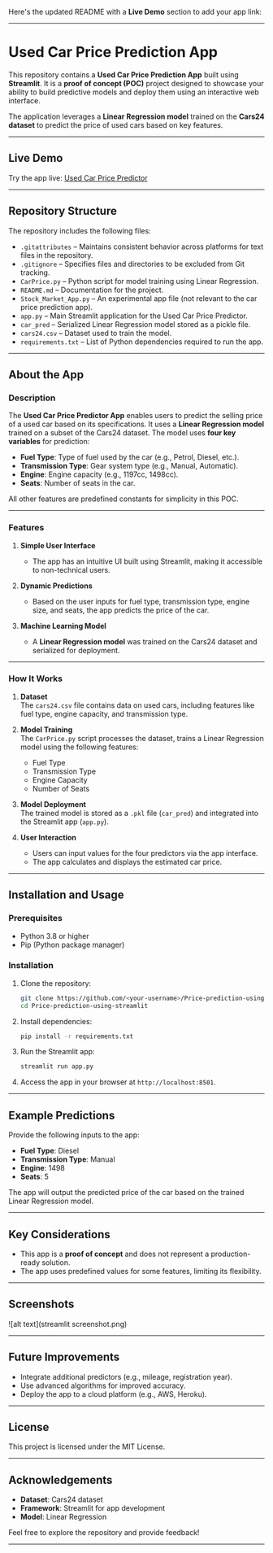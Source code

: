 Here's the updated README with a **Live Demo** section to add your app link:

---

# Used Car Price Prediction App  
This repository contains a **Used Car Price Prediction App** built using **Streamlit**. It is a **proof of concept (POC)** project designed to showcase your ability to build predictive models and deploy them using an interactive web interface.  

The application leverages a **Linear Regression model** trained on the **Cars24 dataset** to predict the price of used cars based on key features.  

---

## Live Demo  
Try the app live: [Used Car Price Predictor](https://nagendraerruboyana-price-prediction-using-strea-carprice-higqn9.streamlit.app/)  

---

## Repository Structure  
The repository includes the following files:  
- `.gitattributes` – Maintains consistent behavior across platforms for text files in the repository.  
- `.gitignore` – Specifies files and directories to be excluded from Git tracking.  
- `CarPrice.py` – Python script for model training using Linear Regression.  
- `README.md` – Documentation for the project.  
- `Stock_Market_App.py` – An experimental app file (not relevant to the car price prediction app).  
- `app.py` – Main Streamlit application for the Used Car Price Predictor.  
- `car_pred` – Serialized Linear Regression model stored as a pickle file.  
- `cars24.csv` – Dataset used to train the model.  
- `requirements.txt` – List of Python dependencies required to run the app.  

---

## About the App  

### Description  
The **Used Car Price Predictor App** enables users to predict the selling price of a used car based on its specifications. It uses a **Linear Regression model** trained on a subset of the Cars24 dataset. The model uses **four key variables** for prediction:  
- **Fuel Type**: Type of fuel used by the car (e.g., Petrol, Diesel, etc.).  
- **Transmission Type**: Gear system type (e.g., Manual, Automatic).  
- **Engine**: Engine capacity (e.g., 1197cc, 1498cc).  
- **Seats**: Number of seats in the car.  

All other features are predefined constants for simplicity in this POC.  

---

### Features  
1. **Simple User Interface**  
   - The app has an intuitive UI built using Streamlit, making it accessible to non-technical users.  

2. **Dynamic Predictions**  
   - Based on the user inputs for fuel type, transmission type, engine size, and seats, the app predicts the price of the car.  

3. **Machine Learning Model**  
   - A **Linear Regression model** was trained on the Cars24 dataset and serialized for deployment.  

---

### How It Works  

1. **Dataset**  
   The `cars24.csv` file contains data on used cars, including features like fuel type, engine capacity, and transmission type.  

2. **Model Training**  
   The `CarPrice.py` script processes the dataset, trains a Linear Regression model using the following features:  
   - Fuel Type  
   - Transmission Type  
   - Engine Capacity  
   - Number of Seats  

3. **Model Deployment**  
   The trained model is stored as a `.pkl` file (`car_pred`) and integrated into the Streamlit app (`app.py`).  

4. **User Interaction**  
   - Users can input values for the four predictors via the app interface.  
   - The app calculates and displays the estimated car price.  

---

## Installation and Usage  

### Prerequisites  
- Python 3.8 or higher  
- Pip (Python package manager)  

### Installation  

1. Clone the repository:  
   ```bash  
   git clone https://github.com/<your-username>/Price-prediction-using-streamlit.git  
   cd Price-prediction-using-streamlit  
   ```  

2. Install dependencies:  
   ```bash  
   pip install -r requirements.txt  
   ```  

3. Run the Streamlit app:  
   ```bash  
   streamlit run app.py  
   ```  

4. Access the app in your browser at `http://localhost:8501`.  

---

## Example Predictions  

Provide the following inputs to the app:  
- **Fuel Type**: Diesel  
- **Transmission Type**: Manual  
- **Engine**: 1498  
- **Seats**: 5  

The app will output the predicted price of the car based on the trained Linear Regression model.  

---

## Key Considerations  
- This app is a **proof of concept** and does not represent a production-ready solution.  
- The app uses predefined values for some features, limiting its flexibility.  

---

## Screenshots  

![alt text](streamlit screenshot.png)  

---

## Future Improvements  
- Integrate additional predictors (e.g., mileage, registration year).  
- Use advanced algorithms for improved accuracy.  
- Deploy the app to a cloud platform (e.g., AWS, Heroku).  

---

## License  
This project is licensed under the MIT License.  

---

## Acknowledgements  
- **Dataset**: Cars24 dataset  
- **Framework**: Streamlit for app development  
- **Model**: Linear Regression  

Feel free to explore the repository and provide feedback!  

---
